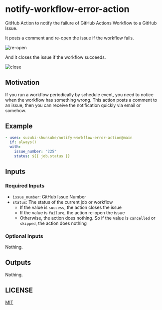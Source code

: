 # notify-workflow-error-action

GitHub Action to notify the failure of GitHub Actions Workflow to a GitHub Issue.

It posts a comment and re-open the issue if the workflow fails.

![re-open](https://github.com/user-attachments/assets/2ba93003-c1b6-43ba-ac3b-5cbbc39e3c21)

And it closes the issue if the workflow succeeds.

![close](https://github.com/user-attachments/assets/6036e3ed-760b-46c4-87a0-1f07be01d01a)

## Motivation

If you run a workflow periodically by schedule event, you need to notice when the workflow has something wrong.
This action posts a comment to an issue, then you can receive the notification quickly via email or somehow.

## Example

```yaml
- uses: suzuki-shunsuke/notify-workflow-error-action@main
  if: always()
  with:
    issue_number: "225"
    status: ${{ job.status }}
```

## Inputs

### Required Inputs

- `issue_number`: GitHub Issue Number
- `status`: The status of the current job or workflow
  - If the value is `success`, the action closes the issue
  - If the value is `failure`, the action re-open the issue
  - Otherwise, the action does nothing. So if the value is `cancelled` or `skipped`, the action does nothing

### Optional Inputs

Nothing.

## Outputs

Nothing.

## LICENSE

[MIT](LICENSE)
